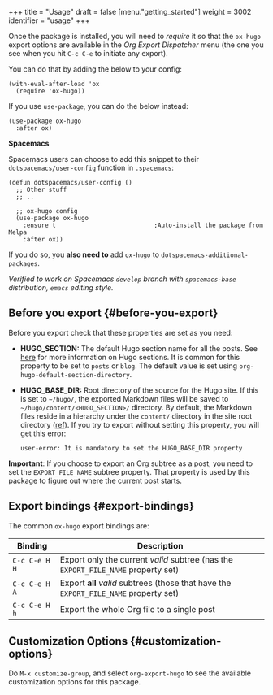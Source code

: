 +++
title = "Usage"
draft = false
[menu."getting_started"]
  weight = 3002
  identifier = "usage"
+++

Once the package is installed, you will need to _require_ it so that
the `ox-hugo` export options are available in the _Org Export
Dispatcher_ menu (the one you see when you hit `C-c C-e` to initiate
any export).

You can do that by adding the below to your config:

```emacs-lisp
(with-eval-after-load 'ox
  (require 'ox-hugo))
```

If you use `use-package`, you can do the below instead:

```emacs-lisp
(use-package ox-hugo
  :after ox)
```

**Spacemacs**

Spacemacs users can choose to add this snippet to their
`dotspacemacs/user-config` function in `.spacemacs`:

```emacs-lisp
(defun dotspacemacs/user-config ()
  ;; Other stuff
  ;; ..

  ;; ox-hugo config
  (use-package ox-hugo
    :ensure t                           ;Auto-install the package from Melpa
    :after ox))
```

If you do so, you **also need to** add `ox-hugo` to
`dotspacemacs-additional-packages`.

_Verified to work on Spacemacs `develop` branch with `spacemacs-base`
distribution, `emacs` editing style._


## Before you export {#before-you-export}

Before you export check that these properties are set as you need:

-   **HUGO\_SECTION:** The default Hugo section name for all the posts.  See
    [here](http://gohugo.io/content/sections/) for more information on Hugo sections.  It is
    common for this property to be set to `posts` or
    `blog`.  The default value is set using
    `org-hugo-default-section-directory`.
-   **HUGO\_BASE\_DIR:** Root directory of the source for the Hugo site. If
    this is set to `~/hugo/`, the exported Markdown
    files will be saved to
    `~/hugo/content/<HUGO_SECTION>/` directory.  By
    default, the Markdown files reside in a hierarchy
    under the `content/` directory in the site root
    directory ([ref](http://gohugo.io/content/organization/)). If you try to export without
    setting this property, you will get this error:

    ```text
    user-error: It is mandatory to set the HUGO_BASE_DIR property
    ```

**Important**: If you choose to export an Org subtree as a post, you
 need to set the `EXPORT_FILE_NAME` subtree property. That property is
 used by this package to figure out where the current post starts.


## Export bindings {#export-bindings}

The common `ox-hugo` export bindings are:

| Binding       | Description                                                                           |
|---------------|---------------------------------------------------------------------------------------|
| `C-c C-e H H` | Export only the current _valid_ subtree (has the `EXPORT_FILE_NAME` property set)     |
| `C-c C-e H A` | Export **all** _valid_ subtrees (those that have the `EXPORT_FILE_NAME` property set) |
| `C-c C-e H h` | Export the whole Org file to a single post                                            |


## Customization Options {#customization-options}

Do `M-x customize-group`, and select `org-export-hugo` to see the
available customization options for this package.
